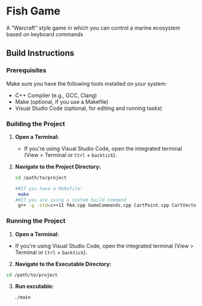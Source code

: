 # Fish Game

A “Warcraft” style game in which you can control a marine ecosystem based on keyboard commands

## Build Instructions

### Prerequisites

Make sure you have the following tools installed on your system:

- C++ Compiler (e.g., GCC, Clang)
- Make (optional, if you use a Makefile)
- Visual Studio Code (optional, for editing and running tasks)

### Building the Project

1. **Open a Terminal:**
   - If you're using Visual Studio Code, open the integrated terminal (View > Terminal or `Ctrl` + `backtick`).

2. **Navigate to the Project Directory:**
   ```bash
   cd /path/to/project

   ##If you have a Makefile:
    make
   ##If you are using a custom build command
    g++ -g -std=c++11 PA4.cpp GameCommands.cpp CartPoint.cpp CartVector.cpp Cave.cpp CoralReef.cpp Fish.cpp GameObject.cpp Model.cpp Shark.cpp Sharknado.cpp Tuna.cpp View.cpp -o PA4
    ```

### Running the Project
1. **Open a Terminal:**
- If you're using Visual Studio Code, open the integrated terminal (View > Terminal or `Ctrl` + `backtick`).

2. **Navigate to the Executable Directory:**
```bash
cd /path/to/project
```
   3. **Run excutable:**
```bash
   ./main
```

  